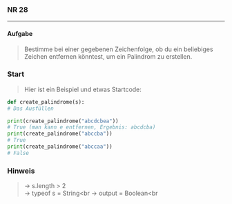 ### NR 28

---

#### Aufgabe
> Bestimme bei einer gegebenen Zeichenfolge, ob du ein beliebiges Zeichen entfernen könntest, um ein Palindrom zu erstellen.


### Start
> Hier ist ein Beispiel und etwas Startcode:

```py
def create_palindrome(s):
# Das Ausfüllen

print(create_palindrome("abcdcbea"))
# True (man kann e entfernen, Ergebnis: abcdcba)
print(create_palindrome("abccba"))
# True
print(create_palindrome("abccaa"))
# False
```


### Hinweis
> -> s.length > 2<br>
> -> typeof s = String<br
> -> output = Boolean<br